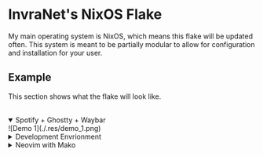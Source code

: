 # InvraNet's NixOS Flake

My main operating system is NixOS, which means this flake will be updated often.
This system is meant to be partially modular to allow for configuration and installation for your user.

## Example
This section shows what the flake will look like.
<br><br>
<details open>
<summary>Spotify + Ghostty + Waybar</summary>
![Demo 1](./.res/demo_1.png)
</details>

<details>
<summary>Development Envrionment</summary>
![Demo 2](./.res/demo_2.png)
</details>

<details>
<summary>Neovim with Mako</summary>
![Demo 3](./.res/demo_3.png)
</details>
